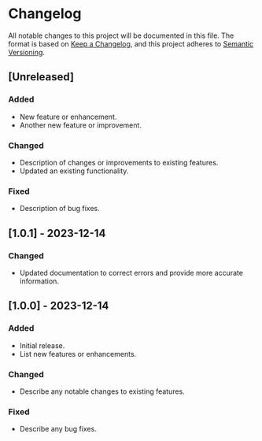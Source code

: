 # Changelog

All notable changes to this project will be documented in this file. The format is based on [Keep a Changelog](https://keepachangelog.com/en/1.0.0/),
and this project adheres to [Semantic Versioning](https://semver.org/spec/v2.0.0.html).

## [Unreleased]

### Added

- New feature or enhancement.
- Another new feature or improvement.

### Changed

- Description of changes or improvements to existing features.
- Updated an existing functionality.

### Fixed

- Description of bug fixes.

## [1.0.1] - 2023-12-14

### Changed

- Updated documentation to correct errors and provide more accurate information.

## [1.0.0] - 2023-12-14

### Added

- Initial release.
- List new features or enhancements.

### Changed

- Describe any notable changes to existing features.

### Fixed

- Describe any bug fixes.
